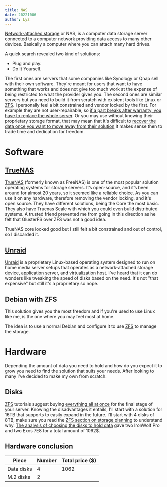 ```yaml
---
title: NAS
date: 20221006
author: Lyz
---
```


[Network-attached
storage](https://en.wikipedia.org/wiki/Network-attached_storage) or NAS, is
a computer data storage server connected to a computer network providing data
access to many other devices. Basically a computer where you can attach many
hard drives.

A quick search revealed two kind of solutions:

* Plug and play.
* Do It Yourself.

The first ones are servers that some companies like Synology or Qnap sell with their own
software. They're meant for users that want to have something that works and
does not give too much work at the expense of being restricted to what the
provider gives you. The second ones are similar servers but you need to build it
from scratch with existent tools like Linux or [ZFS](zfs.md). I personally feel
a bit constrained and vendor locked by the first. For example they are not
user-repairable, so [if a part breaks after warranty, you have to replace the
whole server](https://mtlynch.io/budget-nas/). Or you may use without knowing
their proprietary storage format, that may mean that it's difficult to [recover
the data once you want to move away from their
solution](https://kb.synology.com/en-us/DSM/tutorial/How_can_I_recover_data_from_my_DiskStation_using_a_PC)
It makes sense then to trade time and dedication for freedom.

# Software

## [TrueNAS](https://www.truenas.com/)

[TrueNAS](https://www.truenas.com/) (formerly known as FreeNAS) is one of the
most popular solution operating systems for storage servers. It’s open-source,
and it’s been around for almost 20 years, so it seemed like a reliable choice.
As you can use it on any hardware, therefore removing the vendor locking, and
it's open source. They have different solutions, being the Core the most basic.
They also have Truenas Scale with which you could even build distributed
systems. A trusted friend prevented me from going in this direction as he felt
that GlusterFS over ZFS was not a good idea.

TrueNAS core looked good but I still felt a bit constrained and out of
control, so I discarded it.

## [Unraid](https://en.wikipedia.org/wiki/Unraid)

[Unraid](https://en.wikipedia.org/wiki/Unraid) is a proprietary Linux-based
operating system designed to run on home media server setups that operates as
a network-attached storage device, application server, and virtualization host.
I've heard that it can do wonders like tweaking the speed of disks based on the
need. It's not "that expensive" but still it's a proprietary so nope.

## Debian with ZFS

This solution gives you the most freedom and if you're used to use Linux like
me, is the one where you may feel most at home.

The idea is to use a normal Debian and configure it to use [ZFS](zfs.md) to
manage the storage.

# Hardware

Depending the amount of data you need to hold and how do you expect it to grow
you need to find the solution that suits your needs. After looking to many I've
decided to make my own from scratch.

## Disks

[ZFS](zfs.md) tutorials suggest buying [everything all at
once](https://www.themoviedb.org/movie/545611-everything-everywhere-all-at-once)
for the final stage of your server. Knowing the disadvantages it entails, I'll
start with a solution for 16TB that supports to easily expand in the future.
I'll start with 4 disks of 8TB, make sure you read the [ZFS section on storage
planning](zfs.md#storage-planning) to understand why. [The analysis of choosing the disks
to hold data](zfs.md#choosing-the-disks-to-hold-data) gave two IronWolf Pro and
two Exos 7E8 for a total amount of 1062$.

## Hardware conclusion

| Piece      | Number | Total price ($) |
| ---        | ---    | ---             |
| Data disks | 4      | 1062            |
| M.2 disks  | 2      |                 |
